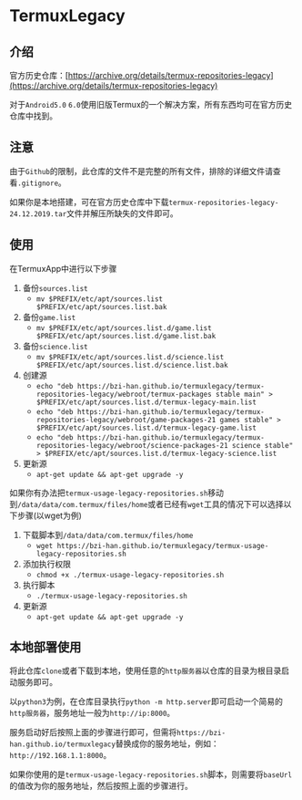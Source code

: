 # TermuxLegacy

## 介绍

官方历史仓库：[https://archive.org/details/termux-repositories-legacy](https://archive.org/details/termux-repositories-legacy)

对于`Android5.0` `6.0`使用旧版Termux的一个解决方案，所有东西均可在官方历史仓库中找到。

## 注意

由于`Github`的限制，此仓库的文件不是完整的所有文件，排除的详细文件请查看`.gitignore`。

如果你是本地搭建，可在官方历史仓库中下载`termux-repositories-legacy-24.12.2019.tar`文件并解压所缺失的文件即可。

## 使用

在TermuxApp中进行以下步骤

1. 备份`sources.list`
    + `mv $PREFIX/etc/apt/sources.list $PREFIX/etc/apt/sources.list.bak`
2. 备份`game.list`
    + `mv $PREFIX/etc/apt/sources.list.d/game.list $PREFIX/etc/apt/sources.list.d/game.list.bak`
3. 备份`science.list`
    + `mv $PREFIX/etc/apt/sources.list.d/science.list $PREFIX/etc/apt/sources.list.d/science.list.bak`
4. 创建源
    + `echo "deb https://bzi-han.github.io/termuxlegacy/termux-repositories-legacy/webroot/termux-packages stable main" > $PREFIX/etc/apt/sources.list.d/termux-legacy-main.list`
    + `echo "deb https://bzi-han.github.io/termuxlegacy/termux-repositories-legacy/webroot/game-packages-21 games stable" > $PREFIX/etc/apt/sources.list.d/termux-legacy-game.list`
    + `echo "deb https://bzi-han.github.io/termuxlegacy/termux-repositories-legacy/webroot/science-packages-21 science stable" > $PREFIX/etc/apt/sources.list.d/termux-legacy-science.list`
5. 更新源
    + `apt-get update && apt-get upgrade -y`

如果你有办法把`termux-usage-legacy-repositories.sh`移动到`/data/data/com.termux/files/home`或者已经有`wget`工具的情况下可以选择以下步骤(以wget为例)

1. 下载脚本到`/data/data/com.termux/files/home`
    + `wget https://bzi-han.github.io/termuxlegacy/termux-usage-legacy-repositories.sh`
2. 添加执行权限
    + `chmod +x ./termux-usage-legacy-repositories.sh`
3. 执行脚本
    + `./termux-usage-legacy-repositories.sh`
4. 更新源
    + `apt-get update && apt-get upgrade -y`

## 本地部署使用

将此仓库`clone`或者下载到本地，使用任意的`http服务器`以仓库的目录为根目录启动服务即可。

以`python3`为例，在仓库目录执行`python -m http.server`即可启动一个简易的`http服务器`，服务地址一般为`http://ip:8000`。

服务启动好后按照上面的步骤进行即可，但需将`https://bzi-han.github.io/termuxlegacy`替换成你的服务地址，例如：`http://192.168.1.1:8000`。

如果你使用的是`termux-usage-legacy-repositories.sh`脚本，则需要将`baseUrl`的值改为你的服务地址，然后按照上面的步骤进行。
